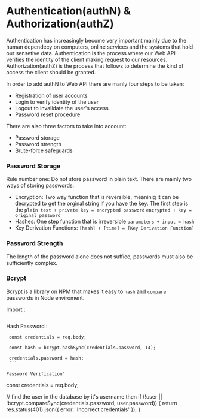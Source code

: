 # Authentication(authN) & Authorization(authZ)

Authentication has increasingly become very important mainly due to the human dependecy on computers, online services and the systems that hold our sensetive data. Authentication is the process where our Web API verifies the identity of the client making request to our resources. Authorization(authZ) is the process that follows to determine the kind of access the client should be granted.

In order to add authN to Web API there are manly four steps to be taken:
  * Registration of user accounts
  * Login to verify identity of the user
  * Logout to invalidate the user's access
  * Password reset procedure 

There are also three factors to take into account:
  * Password storage
  * Password strength
  * Brute-force safeguards

### Password Storage

Rule number one: Do not store password in plain text. There are mainly two ways of storing passwords:
  * Encryption:
     Two way function that is reversible, meaninig it can be decrypted to      get the orginal string if you have the key. The first step is the 
      `plain text + private key = encrypted password`
      `encrypted + key = original password`  
  * Hashes:
     One step function that is irreversible `parameters + input = hash`
  * Key Derivation Functions:
     `[hash] + [time] = [Key Derivation Function]`   
       
### Password Strength

The length of the password alone does not suffice, passwords must also be sufficiently complex.

### Bcrypt

Bcrypt is a library on NPM that makes it easy to `hash` and `compare` passwords in Node enviroment.

Import :

```const bcrypt = require('bcryptjs');
```

Hash Password :

   ```
    const credentials = req.body;

    const hash = bcrypt.hashSync(credentials.password, 14);

    credentials.password = hash; 
    ```

Password Verification"

```
const credentials = req.body;

// find the user in the database by it's username then
if (!user || !bcrypt.compareSync(credentials.password, user.password)) {
  return res.status(401).json({ error: 'Incorrect credentials' });
}

```
   
